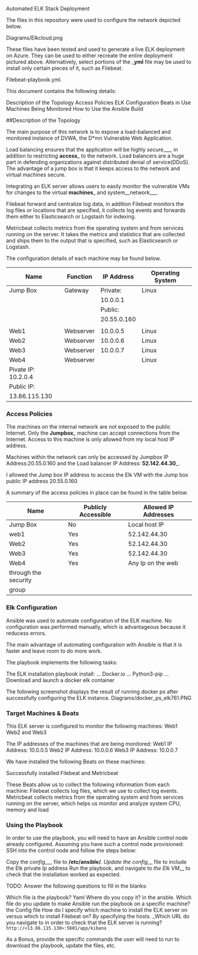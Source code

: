 Automated ELK Stack Deployment

The files in this repository were used to configure the network depicted below.

Diagrams/Elkcloud.png

These files have been tested and used to generate a live ELK deployment on Azure. They can be used to either recreate the entire deployment pictured above. Alternatively, select portions of the ___yml__ file may be used to install only certain pieces of it, such as Filebeat.

Filebeat-playbook.yml.

This document contains the following details:

Description of the Topology
Access Policies
ELK Configuration
Beats in Use
Machines Being Monitored
How to Use the Ansible Build

##Description of the Topology

The main purpose of this network is to expose a load-balanced and monitored instance of DVWA, the D*mn Vulnerable Web Application.

Load balancing ensures that the application will be highly _secure____, in addition to restricting __access___ to the network.
Load balancers are a huge part in defending organizations against distributed denial of service(DDoS). The advantage of a jump box is that it keeps access to the network and virtual machines secure.

Integrating an ELK server allows users to easily monitor the vulnerable VMs for changes to the virtual __machines___ and system__network___.

Filebeat forward and centralize log data, in addition Filebeat monitors the log files or locations that are specified, it collects log events and forwards them either to Elasticsearch or Logstash for indexing.

Metricbeat collects metrics from the operating system and from services running on the server. It takes the metrics and statistics that are collected and ships them to the output that is specified, such as Elasticsearch or Logstash.

The configuration details of each machine may be found below.

| Name     | Function | IP Address | Operating System |
|----------|----------|------------|------------------|
| Jump Box | Gateway  | Private:   | Linux            |
|          |          |  10.0.0.1  |                  |
|          |          |  Public:   |                  |
|          |          | 20.55.0.160|                  |
|          |          |            |                  |
|Web1      | Webserver| 10.0.0.5   | Linux            |
| Web2     | Webserver| 10.0.0.6   | Linux            |
| Web3     | Webserver| 10.0.0.7   | Linux            |
| Web4     | Webserver|            | Linux           |
| Pivate IP:           10.2.0.4 
|                       Public IP:                    |
|                      13.86.115.130                  |


### Access Policies
The machines on the internal network are not exposed to the public Internet.
Only the __Jumpbox___ machine can accept connections from the Internet. Access to this machine is only allowed from my local host IP address.


Machines within the network can only be accessed by Jumpbox IP Address:20.55.0.160 and the Load balancer IP Address: __52.142.44.30___.

I allowed the Jump box IP address to access the Elk VM with the Jump box public IP address 20.55.0.160

A summary of the access policies in place can be found in the table below.

| Name     | Publicly Accessible | Allowed IP Addresses |
|----------|---------------------|----------------------|
| Jump Box | No                  | Local host IP        |
| web1     | Yes                 | 52.142.44.30         |
| Web2     | Yes                 | 52.142.44.30         |
| Web3     | Yes                 | 52.142.44.30         |
| Web4     | Yes                 | Any Ip on the web    |
|                                 through the security  |
|                                 group                 |

### Elk Configuration
Ansible was used to automate configuration of the ELK machine. No configuration was performed manually, which is advantageous because it reducess errors.

The main advantage of automating configuration with Ansible is that it is faster and leave room to do more work.

The playbook implements the following tasks:

The ELK installation playbook install: 
... Docker.io
... Python3-pip
... Download and launch a docker elk container

The following screenshot displays the result of running docker ps after successfully configuring the ELK instance.
Diagrams/docker_ps_elk761.PNG

### Target Machines & Beats
This ELK server is configured to monitor the following machines: Web1 Web2 and Web3

The IP addresses of the machines that are being monitored: 
Web1 IP Address: 10.0.0.5 
Web2 IP Address: 10.0.0.6 
Web3 IP Address: 10.0.0.7

We have installed the following Beats on these machines:

Successfully installed Filebeat and Metricbeat

These Beats allow us to collect the following information from each machine:
Filebeat collects log files, which we use to collect log events.
Metricbeat collects metrics from the operating system and from services running on the server, which helps us monitor and analyze system CPU, memory and load

### Using the Playbook
In order to use the playbook, you will need to have an Ansible control node already configured. Assuming you have such a control node provisioned:
SSH into the control node and follow the steps below:

Copy the _config____ file to __/etc/ansible/___.
Update the _config____ file to include the Elk private Ip address
Run the playbook, and navigate to _the Elk VM___ to check that the installation worked as expected.

TODO: Answer the following questions to fill in the blanks:

Which file is the playbook? Yaml Where do you copy it? in the ansble.
Which file do you update to make Ansible run the playbook on a specific machine? the Config file How do I specify which machine to install the ELK server on versus which to install Filebeat on? By specifying the hosts.
_Which URL do you navigate to in order to check that the ELK server is running? `http://<13.86.115.130>:5601/app/kibana`

As a Bonus, provide the specific commands the user will need to run to download the playbook, update the files, etc.
